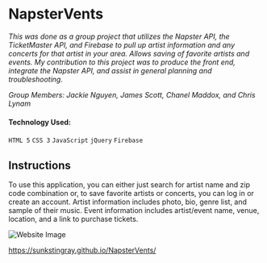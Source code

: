 # NapsterVents

*This was done as a group project that utilizes the Napster API, the TicketMaster API, and Firebase to pull up artist information and any concerts for that artist in your area. Allows saving of favorite artists and events. My contribution to this project was to produce the front end, integrate the Napster API, and assist in general planning and troubleshooting.*

*Group Members: Jackie Nguyen, James Scott, Chanel Maddox, and Chris Lynam*

#### Technology Used:

`HTML 5` `CSS 3` `JavaScript` `jQuery` `Firebase`

## Instructions

To use this application, you can either just search for artist name and zip code combination or, to save favorite artists or concerts, you can log in or create an account. Artist information includes photo, bio, genre list, and sample of their music. Event information includes artist/event name, venue, location, and a link to purchase tickets.


![Website Image](https://sunkstingray.github.io/NapsterVents/images/napster-vents.gif)

https://sunkstingray.github.io/NapsterVents/